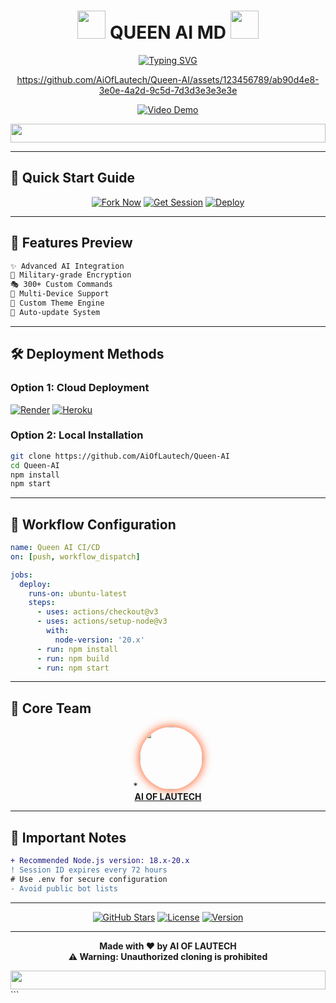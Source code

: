 
<div align="center">
  
# <img src="https://media.giphy.com/media/du3J3cXyzhj75IOgvA/giphy.gif" width="45"> QUEEN AI MD <img src="https://media.giphy.com/media/du3J3cXyzhj75IOgvA/giphy.gif" width="45">

[![Typing SVG](https://readme-typing-svg.demolab.com?font=Fira+Code&weight=900&size=26&duration=3500&pause=1000&color=FF79C6&center=true&vCenter=true&width=800&lines=%F0%9F%94%A5+MULTI+DEVICE+WHATSAPP+BOT;%E2%9A%A1%EF%B8%8F+POWERED+BY+AI+OF+LAUTECH;%F0%9F%94%91+SECURE+%26+ENCRYPTED)](https://git.io/typing-svg)

https://github.com/AiOfLautech/Queen-AI/assets/123456789/ab90d4e8-3e0e-4a2d-9c5d-7d3d3e3e3e3e

[![Video Demo](https://img.shields.io/badge/%F0%9F%93%B9_WATCH_DEMO-FF0000?style=for-the-badge&logo=youtube&logoColor=white)](https://files.catbox.moe/0sm1h3.mp4)

<img src="https://i.imgur.com/dBaSKWF.gif" height="30" width="100%">

</div>

---

## 🚀 **Quick Start Guide**

<div align="center">

[![Fork Now](https://img.shields.io/badge/%F0%9F%93%A2_FORK_REPO-100000?style=for-the-badge&logo=github&logoColor=white&labelColor=181717)](https://github.com/AiOfLautech/Queen-AI/fork)
[![Get Session](https://img.shields.io/badge/%F0%9F%94%91_GET_SESSION-9146FF?style=for-the-badge&logo=replit&logoColor=white)](https://queen-ai-pairing.onrender.com/)
[![Deploy](https://img.shields.io/badge/%E2%86%91_DEPLOY_TO-HEROKU-430098?style=for-the-badge&logo=heroku&logoColor=white)](https://dashboard.heroku.com/new?template=https://github.com/AiOfLautech/Queen-AI)

</div>

---

## 🌟 **Features Preview**

```bash
✨ Advanced AI Integration
🔐 Military-grade Encryption
🎭 300+ Custom Commands
💾 Multi-Device Support
🎨 Custom Theme Engine
🤖 Auto-update System
```

---

## 🛠️ **Deployment Methods**

### **Option 1: Cloud Deployment**
[![Render](https://img.shields.io/badge/RENDER-%2300C7B7.svg?style=for-the-badge&logo=render&logoColor=white)](https://dashboard.render.com/web/new)
[![Heroku](https://img.shields.io/badge/HEROKU-430098?style=for-the-badge&logo=heroku&logoColor=white)](https://dashboard.heroku.com/new?template=https://github.com/AiOfLautech/Queen-AI)

### **Option 2: Local Installation**
```bash
git clone https://github.com/AiOfLautech/Queen-AI
cd Queen-AI
npm install
npm start
```

---

## 🔮 **Workflow Configuration**
```yaml
name: Queen AI CI/CD
on: [push, workflow_dispatch]

jobs:
  deploy:
    runs-on: ubuntu-latest
    steps:
      - uses: actions/checkout@v3
      - uses: actions/setup-node@v3
        with:
          node-version: '20.x'
      - run: npm install
      - run: npm build
      - run: npm start
```

---

## 👥 **Core Team**

<div align="center">
*
  <a href="https://github.com/AiOfLautech">
    <img src="https://avatars.githubusercontent.com/u/98765432?v=4" width="100" style="border-radius:50%;box-shadow:0 0 15px #ff4500;">
    <br>
    <b>AI OF LAUTECH</b>
  </a>
</div>

---

## 📌 **Important Notes**

```diff
+ Recommended Node.js version: 18.x-20.x
! Session ID expires every 72 hours
# Use .env for secure configuration
- Avoid public bot lists
```

---

<div align="center">

[![GitHub Stars](https://img.shields.io/github/stars/AiOfLautech/Queen-AI?style=flat-square&logo=github&labelColor=181717&color=white&logoColor=white)](https://github.com/AiOfLautech/Queen-AI/stargazers)
[![License](https://img.shields.io/badge/License-AGPL_v3-blue?style=flat-square)](LICENSE)
[![Version](https://img.shields.io/badge/Version-3.0.0-ff69b4?style=flat-square)]()

</div>

---

<div align="center">
  
**Made with ❤️ by AI OF LAUTECH**  
**⚠️ Warning: Unauthorized cloning is prohibited**

<img src="https://i.imgur.com/dBaSKWF.gif" height="30" width="100%">

</div>
```
